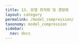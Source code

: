 ```yaml
---
title: 13. 모델 최적화 및 경량화
layout: category
permalink: /model_compression/
taxonomy: model_compression
sidebar:
  nav: docs
---
```

